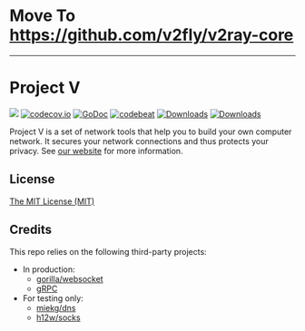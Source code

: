 # Move To https://github.com/v2fly/v2ray-core

***

# Project V
![](https://github.com/v2fly/v2ray-core/workflows/Test/badge.svg)
[![codecov.io][3]][4] [![GoDoc][5]][6] [![codebeat][7]][8] [![Downloads][9]][10] [![Downloads][11]][12]

[3]: https://codecov.io/gh/v2fly/v2ray-core/branch/master/graph/badge.svg?branch=master "Coverage badge"
[4]: https://codecov.io/gh/v2fly/v2ray-core?branch=master "Codecov Status"
[5]: https://godoc.org/v2ray.com/core?status.svg "GoDoc badge"
[6]: https://godoc.org/v2ray.com/core "GoDoc"
[7]: https://codebeat.co/badges/f2354ca8-3e24-463d-a2e3-159af73b2477 "Codebeat badge"
[8]: https://codebeat.co/projects/github-com-v2ray-v2ray-core-master "Codebeat"
[9]: https://img.shields.io/github/downloads/v2ray/v2ray-core/total.svg "All releases badge"
[10]: https://github.com/v2ray/v2ray-core/releases/ "All releases number"
[11]: https://img.shields.io/github/downloads/v2fly/v2ray-core/total.svg "All releases badge"
[12]: https://github.com/v2fly/v2ray-core/releases/ "All releases number"

Project V is a set of network tools that help you to build your own computer network. It secures your network connections and thus protects your privacy. See [our website](https://www.v2fly.org/) for more information.

## License

[The MIT License (MIT)](https://raw.githubusercontent.com/v2fly/v2ray-core/master/LICENSE)

## Credits

This repo relies on the following third-party projects:

* In production:
  * [gorilla/websocket](https://github.com/gorilla/websocket)
  * [gRPC](https://google.golang.org/grpc)
* For testing only:
  * [miekg/dns](https://github.com/miekg/dns)
  * [h12w/socks](https://github.com/h12w/socks)
